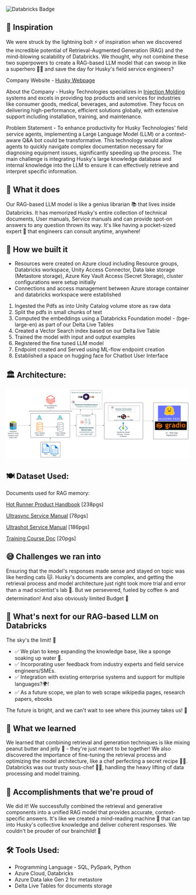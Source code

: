 ![Databricks Badge](https://img.shields.io/badge/made%20with-Databricks-red)

## 🎉 Inspiration
We were struck by the lightning bolt ⚡ of inspiration when we discovered the incredible potential of Retrieval-Augmented Generation (RAG) and the mind-blowing scalability of Databricks. We thought, why not combine these two superpowers to create a RAG-based LLM model that can swoop in like a superhero 🦸‍♂️ and save the day for Husky's field service engineers? 

Company Website - [Husky Webpage](https://www.husky.co/en/)

About the Company - Husky Technologies specializes in [Injection Molding](https://en.wikipedia.org/wiki/Injection_moulding) systems and excels in providing top products and services for industries like consumer goods, medical, beverages, and automotive. They focus on delivering high-performance, efficient solutions globally, with extensive support including installation, training, and maintenance.

Problem Statement - To enhance productivity for Husky Technologies' field service agents, implementing a Large Language Model (LLM) or a context-aware Q&A bot could be transformative. This technology would allow agents to quickly navigate complex documentation necessary for diagnosing equipment issues, significantly speeding up the process. The main challenge is integrating Husky's large knowledge database and internal knowledge into the LLM to ensure it can effectively retrieve and interpret specific information.

## 🤖 What it does
Our RAG-based LLM model is like a genius librarian 📚 that lives inside Databricks. It has memorized Husky's entire collection of technical documents, User manuals, Service manuals and can provide spot-on answers to any question thrown its way. It's like having a pocket-sized expert 🧠 that engineers can consult anytime, anywhere!

## 🧅 How we built it
- Resources were created on Azure cloud including Resource groups, Databricks workspace, Unity Access Connector, Data lake storage (Metastore storage), Azure Key Vault Access (Secret Storage), cluster configurations were setup initially
- Connections and access management between Azure storage container and databricks workspace were established

1. Ingested the Pdfs as into Unity Catalog volume store as raw data
2. Split the pdfs in small chunks of text
3. Computed the embeddings using a Databricks Foundation model - (bge-large-en) as part of our Delta Live Tables
4. Created a Vector Search index based on our Delta live Table
5. Trained the model with input and output examples
6. Registered the fine tuned LLM model
7. Endpoint created and Served using ML-flow endpoint creation
8. Established a space on hugging face for Chatbot User Interface

## 🏛️ Architecture:

![alt text](https://github.com/ashwin975/Databricks_RAG/blob/main/Databricks_RAG.svg)

## 🍽️ Dataset Used:

Documents used for RAG memory:

[Hot Runner Product Handbook](https://www.husky.co/globalassets/hotrunnerproducthandbook_19_4-external.pdf) [238pgs]

[Ultrasync Service Manual](https://www.husky.co/siteassets/documents/hr_ultrasynch_v2-2_eng_202103_5007549.pdf) [78pgs]

[Ultrashot Service Manual](https://www.husky.co/siteassets/userfileupload/hr_ultrashot_v1-1_eng.pdf) [186pgs]

[Training Course Doc](https://www.husky.co/contentassets/599f2271c8ed41a0afaaefc50d025f23/training-course-overview-2024.pdf) [20pgs]

## 😅 Challenges we ran into
Ensuring that the model's responses made sense and stayed on topic was like herding cats 🐱. Husky's documents are complex, and getting the retrieval process and model architecture just right took more trial and error than a mad scientist's lab 🧪. But we persevered, fueled by coffee ☕ and determination! And also obviously limited Budget 💸

## 🚀 What's next for our RAG-based LLM on Databricks
The sky's the limit! 🌟 

- ✅ We plan to keep expanding the knowledge base, like a sponge soaking up water 🧽.
- ✅ Incorporating user feedback from industry experts and field service engineers/SMEs.
- ✅ Integration with existing enterprise systems and support for multiple languages?🌍! 
- ✅ As a future scope, we plan to web scrape wikipedia pages, research papers, ebooks

The future is bright, and we can't wait to see where this journey takes us! 🎈

## 🧠 What we learned
We learned that combining retrieval and generation techniques is like mixing peanut butter and jelly 🥪 - they're just meant to be together! We also discovered the importance of fine-tuning the retrieval process and optimizing the model architecture, like a chef perfecting a secret recipe 👨‍🍳. Databricks was our trusty sous-chef 👨‍🍳, handling the heavy lifting of data processing and model training.

## 🎉 Accomplishments that we're proud of
We did it! We successfully combined the retrieval and generative components into a unified RAG model that provides accurate, context-specific answers. It's like we created a mind-reading machine 🔮 that can tap into Husky's collective knowledge and deliver coherent responses. We couldn't be prouder of our brainchild! 👶

## 🛠️ Tools Used:
 - Programming Language - SQL, PySpark, Python
 - Azure Cloud, Databricks
 - Azure Data lake Gen 2 for metastore
 - Delta Live Tables for documents storage

